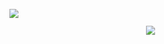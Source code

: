 ![](https://komarev.com/ghpvc/?username=jacobleon2117&color=blue&style=for-the-badge)

<p align="center">
  <a href="https://skillicons.dev">
    <img src="https://skillicons.dev/icons?i=js,react,tailwindcss,firebase,supabase,typescript,html,css&perline=6)](https://skillicons.dev" />
  </a>
</p>